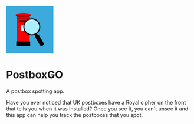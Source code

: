 <img height="128" src="./app/src/main/ic_launcher-playstore.png" width="128"/>

# PostboxGO

A postbox spotting app.

Have you ever noticed that UK postboxes have a Royal cipher on the front that tells you when it was installed?
Once you see it, you can't unsee it and this app can help you track the postboxes that you spot.